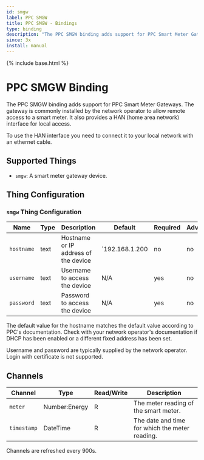 ```yaml
---
id: smgw
label: PPC SMGW
title: PPC SMGW - Bindings
type: binding
description: "The PPC SMGW binding adds support for PPC Smart Meter Gateways."
since: 3x
install: manual
---
```


<!-- Attention authors: Do not edit directly. Please add your changes to the appropriate source repository -->

{% include base.html %}

# PPC SMGW Binding

The PPC SMGW binding adds support for PPC Smart Meter Gateways.
The gateway is commonly installed by the network operator to allow remote access to a smart meter.
It also provides a HAN (home area network) interface for local access.

To use the HAN interface you need to connect it to your local network with an ethernet cable.

## Supported Things

- `smgw`: A smart meter gateway device.

## Thing Configuration

### `smgw` Thing Configuration

| Name       | Type | Description                          | Default        | Required | Advanced |
|------------|------|--------------------------------------|----------------|----------|----------|
| `hostname` | text | Hostname or IP address of the device | `192.168.1.200 | no       | no       |
| `username` | text | Username to access the device        | N/A            | yes      | no       |
| `password` | text | Password to access the device        | N/A            | yes      | no       |

The default value for the hostname matches the default value according to PPC's documentation.
Check with your network operator's documentation if DHCP has been enabled or a different fixed address has been set.

Username and password are typically supplied by the network operator.
Login with certificate is not supported.

## Channels

| Channel     | Type          | Read/Write | Description                                    |
|-------------|---------------|------------|------------------------------------------------|
| `meter`     | Number:Energy | R          | The meter reading of the smart meter.          |
| `timestamp` | DateTime      | R          | The date and time for which the meter reading. |

Channels are refreshed every 900s.
